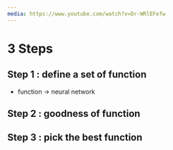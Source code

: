 ```yaml
---
media: https://www.youtube.com/watch?v=Dr-WRlEFefw
---
```


# 3 Steps
## Step 1 : define a set of function
- function -> neural network
## Step 2 : goodness of function

## Step 3 : pick the best function